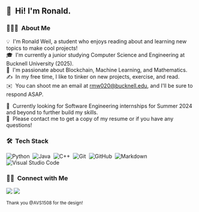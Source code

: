 ## 👋 &nbsp;Hi! I'm Ronald.

### 👨🏻‍💻 &nbsp;About Me

💡 &nbsp;I'm Ronald Weil, a student who enjoys reading about and learning new topics to make cool projects!\
🎓 &nbsp;I'm currently a junior studying Computer Science and Engineering at Bucknell University (2025).\
🌱 &nbsp;I'm passionate about Blockchain, Machine Learning, and Mathematics.\
✍️ &nbsp;In my free time, I like to tinker on new projects, exercise, and read.\
✉️ &nbsp;You can shoot me an email at rmw020@bucknell.edu, and I'll be sure to respond ASAP.


:briefcase: &nbsp;Currently looking for Software Engineering internships for Summer 2024 and beyond to further build my skills.\
📄 &nbsp;Please contact me to get a copy of my resume or if you have any questions!

### 🛠 &nbsp;Tech Stack

![Python](https://img.shields.io/badge/-Python-05122A?style=flat&logo=python)&nbsp;
![Java](https://img.shields.io/badge/-Java-05122A?style=flat&logo=Java&logoColor=FFA518)&nbsp;
![C++](https://img.shields.io/badge/-C++-05122A?style=flat&logo=C%2B%2B&logoColor=00599C)&nbsp;
![Git](https://img.shields.io/badge/-Git-05122A?style=flat&logo=git)&nbsp;
![GitHub](https://img.shields.io/badge/-GitHub-05122A?style=flat&logo=github)&nbsp;
![Markdown](https://img.shields.io/badge/-Markdown-05122A?style=flat&logo=markdown)\
![Visual Studio Code](https://img.shields.io/badge/-Visual%20Studio%20Code-05122A?style=flat&logo=visual-studio-code&logoColor=007ACC)&nbsp;

### 🤝🏻 &nbsp;Connect with Me

<p align="center">

<a href="linkedin.com/in/ronald-weil-9561a6251"><img src="https://img.shields.io/badge/-Ronald%20Weil%20-0077B5?style=flat&logo=Linkedin&logoColor=white"/></a>
<a href="rmw020@bucknell.edu"><img src="https://img.shields.io/badge/-rmw020@bucknell.edu-D14836?style=flat&logo=Gmail&logoColor=white"/></a>

<sub> Thank you @AVS1508 for the design! </sub>
